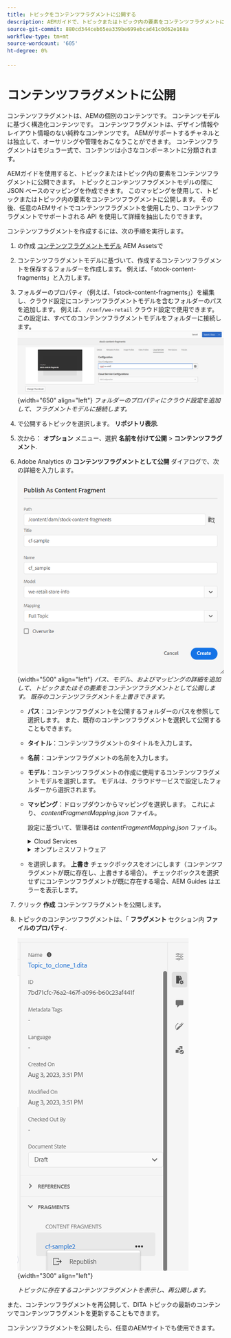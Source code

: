 ```yaml
---
title: トピックをコンテンツフラグメントに公開する
description: AEMガイドで、トピックまたはトピック内の要素をコンテンツフラグメントに公開します。  トピック用に存在するコンテンツフラグメントを表示し、再公開する方法を説明します。
source-git-commit: 880cd344ceb65ea339be699ebcad41c0d62e168a
workflow-type: tm+mt
source-wordcount: '605'
ht-degree: 0%

---
```


# コンテンツフラグメントに公開

コンテンツフラグメントは、AEMの個別のコンテンツです。 コンテンツモデルに基づく構造化コンテンツです。 コンテンツフラグメントは、デザイン情報やレイアウト情報のない純粋なコンテンツです。 AEMがサポートするチャネルとは独立して、オーサリングや管理をおこなうことができます。 コンテンツフラグメントはモジュラー式で、コンテンツは小さなコンポーネントに分類されます。

AEMガイドを使用すると、トピックまたはトピック内の要素をコンテンツフラグメントに公開できます。 トピックとコンテンツフラグメントモデルの間に JSON ベースのマッピングを作成できます。 このマッピングを使用して、トピックまたはトピック内の要素をコンテンツフラグメントに公開します。 その後、任意のAEMサイトでコンテンツフラグメントを使用したり、コンテンツフラグメントでサポートされる API を使用して詳細を抽出したりできます。


コンテンツフラグメントを作成するには、次の手順を実行します。

1. の作成 [コンテンツフラグメントモデル](https://experienceleague.adobe.com/docs/experience-manager-65/assets/content-fragments/content-fragments-models.html?lang=ja) AEM Assetsで
1. コンテンツフラグメントモデルに基づいて、作成するコンテンツフラグメントを保存するフォルダーを作成します。 例えば、「stock-content-fragments」と入力します。
1. フォルダーのプロパティ（例えば、「stock-content-fragments」）を編集し、クラウド設定にコンテンツフラグメントモデルを含むフォルダーのパスを追加します。
例えば、 `/conf/we-retail` クラウド設定で使用できます。 この設定は、すべてのコンテンツフラグメントモデルをフォルダーに接続します。\
   ![フォルダープロパティにクラウド設定の詳細を追加](images/fragment-folder-cloud-configuration.png){width="650" align="left"}
   *フォルダーのプロパティにクラウド設定を追加して、フラグメントモデルに接続します。*
1. で公開するトピックを選択します。 **リポジトリ表示**.
1. 次から： **オプション** メニュー、選択 **名前を付けて公開** > **コンテンツフラグメント**.
1. Adobe Analytics の **コンテンツフラグメントとして公開** ダイアログで、次の詳細を入力します。
   ![コンテンツフラグメントとして公開ダイアログで、フラグメントモデルとマッピング詳細を追加します。](images/content-fragment-publish.png){width="500" align="left"}
   *パス、モデル、およびマッピングの詳細を追加して、トピックまたはその要素をコンテンツフラグメントとして公開します。 既存のコンテンツフラグメントを上書きできます。*

   * **パス**：コンテンツフラグメントを公開するフォルダーのパスを参照して選択します。 また、既存のコンテンツフラグメントを選択して公開することもできます。
   * **タイトル**：コンテンツフラグメントのタイトルを入力します。
   * **名前**：コンテンツフラグメントの名前を入力します。
   * **モデル**：コンテンツフラグメントの作成に使用するコンテンツフラグメントモデルを選択します。 モデルは、クラウドサービスで設定したフォルダーから選択されます。
   * **マッピング**：ドロップダウンからマッピングを選択します。 これにより、 *contentFragmentMapping.json* ファイル。



     設定に基づいて、管理者は *contentFragmentMapping.json* ファイル。

     <details>
        <summary>Cloud Services</summary>

     方法の詳細 [トピックとコンテンツフラグメントの間のマッピングの作成](../cs-install-guide/conf-content-fragment-mapping-cs.md) (『Cloud Serviceのインストールと設定ガイド』) を参照してください。
     </details>

     <details>
        <summary> オンプレミスソフトウェア</summary>

     方法の詳細 [トピックとコンテンツフラグメントの間のマッピングの作成](../install-guide/conf-content-fragment-mapping.md) （『オンプレミスのインストールと設定ガイド』）を参照してください。

     </details>
   * を選択します。 **上書き** チェックボックスをオンにします（コンテンツフラグメントが既に存在し、上書きする場合）。 チェックボックスを選択せずにコンテンツフラグメントが既に存在する場合、AEM Guides はエラーを表示します。
1. クリック **作成** コンテンツフラグメントを公開します。
1. トピックのコンテンツフラグメントは、「 **フラグメント** セクション内 **ファイルのプロパティ**.

   ![トピックのコンテンツフラグメントを表示します](images/topic-content-fragments.png){width="300" align="left"}

   *トピックに存在するコンテンツフラグメントを表示し、再公開します。*

また、コンテンツフラグメントを再公開して、DITA トピックの最新のコンテンツでコンテンツフラグメントを更新することもできます。



コンテンツフラグメントを公開したら、任意のAEMサイトでも使用できます。
